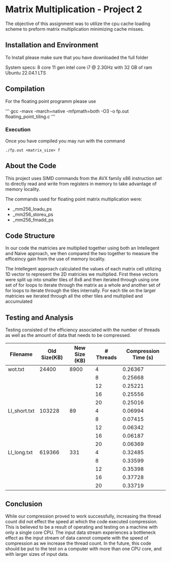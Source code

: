 # Matrix Multiplication - Project 2

The objective of this assignment was to utilize the cpu cache loading scheme to preform matrix multiplication minimizing cache misses.

## Installation and Environment

To Install please make sure that you have downloaded the full folder

System specs:
8 core 11 gen intel core i7 @ 2.3GHz with 32 GB of ram
Ubuntu 22.04.1 LTS

## Compilation

For the floating point programm please use

'''
 gcc -mavx -march=native -mfpmath=both -O3 -o fp.out floating_point_tiling.c
'''

### Execution

Once you have compiled you may run with the command
```
./fp.out <matrix_size> f
```

## About the Code

This project uses SIMD commands from the AVX family x86 instruction set to directly read and write from registers in memory to take advantage of memory locality.

The commands used for floating point matrix multiplication were:
- _mm256_loadu_ps
- _mm256_storeu_ps
- _mm256_fmadd_ps

## Code Structure

In our code the matricies are multiplied together using both an Intellegent and Naive approach, we then compared the two together to measure the efficeincy gain
from the use of memory locality. 

The Intellegent approach calculated the values of each matrix cell utilizing 1D vector to represent the 2D matricies we multiplied. First these vectors were split up into
smaller tiles of 8x8 and then iterated through using one set of for loops to iterate through the matrix as a whole and another set of for loops to iterate through the 
tiles internally. For each tile on the larger matricies we iterated through all the other tiles and multiplied and accumulated 

## Testing and Analysis

Testing consisted of the efficiency associated with the number of threads as well as the amount of data that needs to be
compressed.

| Filename	| Old Size(KB)	|New Size (KB)	| # Threads	| Compression Time (s)|
|---------------|---------------|---------------|---------------|-----------------------|
| wot.txt	| 24400         |	8900	| 4          	| 0.26367	        |
| 		|	        |		| 8          	| 0.25668	        |
| 		|	        |		| 12          	| 0.25221	        |
| 		|	        |		| 16          	| 0.25556	        |
| 		|	        |		| 20          	| 0.25016	        |
| LI_short.txt	| 103228        |	89	| 4          	| 0.06994	        |
| 		|	        |		| 8          	| 0.07415	        |
| 		|	        |		| 12          	| 0.06342	        |
| 		|	        |		| 16          	| 0.06187	        |
| 		|	        |		| 20          	| 0.06369	        |
| LI_long.txt	| 619366        |	331	| 4          	| 0.32485	        |
| 		|	        |		| 8          	| 0.33599	        |
| 		|	        |		| 12          	| 0.35398	        |
| 		|	        |		| 16          	| 0.37728	        |
| 		|	        |		| 20          	| 0.33719	        |


## Conclusion

While our compression proved to work successfully, increasing the thread count did not effect the speed at which the code executed compression. This is believed to be a result of operating and testing on a machine with only a single core CPU. The input data stream experiences a bottleneck effect as the input stream of data cannot compete with the speed of compression as we increase the thread count. In the future, this code should be put to the test on a computer with more than one CPU core, and with larger sizes of input data.
